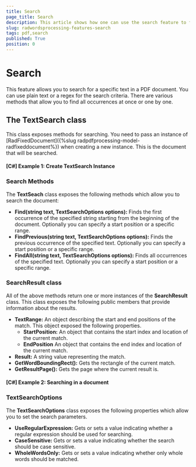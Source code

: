 ```yaml
---
title: Search
page_title: Search
description: This article shows how one can use the search feature to find text in a PDF Document.
slug: radwordsprocessing-features-search
tags: pdf,search
published: True
position: 0
---
```


# Search

This feature allows you to search for a specific text in a PDF document. You can use plain text or a regex for the search criteria. There are various methods that allow you to find all occurrences at once or one by one.

## The TextSearch class

This class exposes methods for searching. You need to pass an instance of [RadFixedDocument]({%slug radpdfprocessing-model-radfixeddocument%}) when creating a new instance. This is the document that will be searched. 


#### __[C#] Example 1:  Create TextSearch Instance__

<snippet id='search-find-all'/>

### Search Methods

The **TextSeach** class exposes the following methods which allow you to search the document:

* **Find(string text, TextSearchOptions options):** Finds the first occurrence of the specified string starting from the beginning of the document. Optionally you can specify a start position or a specific range.
* **FindPrevious(string text, TextSearchOptions options):** Finds the previous occurrence of the specified text. Optionally you can specify a start position or a specific range.
* **FindAll(string text, TextSearchOptions options):** Finds all occurrences of the specified text. Optionally you can specify a start position or a specific range.

### SearchResult class

All of the above methods return one or more instances of the **SearchResult** class. This class exposes the following public members that provide information about the results.

* **TextRange:** An object describing the start and end positions of the match. This object exposed the following properties.
    * **StartPosition:** An object that contains the start index and location of the current match. 
    * **EndPosition** An object that contains the end index and location of the current match. 
* **Result:** A string value representing the match.
* **GetWordBoundingRect():** Gets the rectangle of the current match.
* **GetResultPage():** Gets the page where the current result is.

#### __[C#] Example 2:  Searching in a document__

<snippet id='snippet-75'/>

### TextSearchOptions

The **TextSearchOptions** class exposes the following properties which allow you to set the search parameters. 

* **UseRegularExpression:**  Gets or sets a value indicating whether a regular expression should be used for searching.
* **CaseSensitive:** Gets or sets a value indicating whether the search should be case sensitive.
* **WholeWordsOnly:** Gets or sets a value indicating whether only whole words should be matched.




